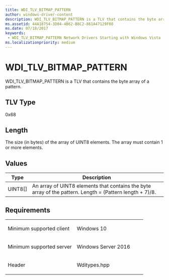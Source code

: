 ```yaml
---
title: WDI_TLV_BITMAP_PATTERN
author: windows-driver-content
description: WDI_TLV_BITMAP_PATTERN is a TLV that contains the byte array of a pattern.
ms.assetid: 44A18754-3D04-4B62-B8C2-861A47129F08
ms.date: 07/18/2017
keywords:
 - WDI_TLV_BITMAP_PATTERN Network Drivers Starting with Windows Vista
ms.localizationpriority: medium
---
```


# WDI\_TLV\_BITMAP\_PATTERN


WDI\_TLV\_BITMAP\_PATTERN is a TLV that contains the byte array of a pattern.

## TLV Type


0x68

## Length


The size (in bytes) of the array of UINT8 elements. The array must contain 1 or more elements.

## Values


| Type      | Description                                                                                              |
|-----------|----------------------------------------------------------------------------------------------------------|
| UINT8\[\] | An array of UINT8 elements that contains the byte array of the pattern. Length = (Pattern length + 7)/8. |

 

Requirements
------------

<table>
<colgroup>
<col width="50%" />
<col width="50%" />
</colgroup>
<tbody>
<tr class="odd">
<td><p>Minimum supported client</p></td>
<td><p>Windows 10</p></td>
</tr>
<tr class="even">
<td><p>Minimum supported server</p></td>
<td><p>Windows Server 2016</p></td>
</tr>
<tr class="odd">
<td><p>Header</p></td>
<td>Wditypes.hpp</td>
</tr>
</tbody>
</table>

 

 




